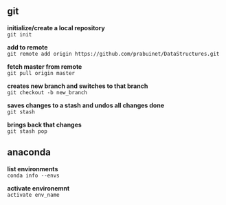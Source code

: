 ## git

**initialize/create a local repository <br>**
`git init`

**add to remote <br>**
`git remote add origin https://github.com/prabuinet/DataStructures.git`

**fetch master from remote <br>**
`git pull origin master`

**creates new branch and switches to that branch <br>**
`git checkout -b new_branch`

**saves changes to a stash and undos all changes done**<br>
`git stash`

**brings back that changes**<br>
`git stash pop`


## anaconda

**list environments**<br>
`conda info --envs`

**activate environemnt**<br>
`activate env_name`


